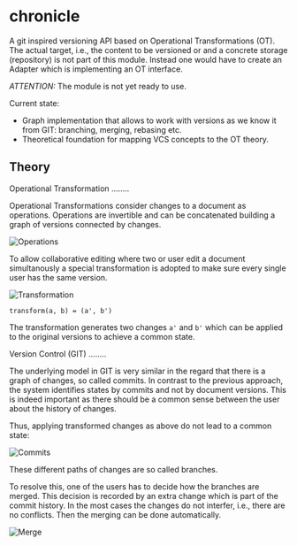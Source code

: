 chronicle
=========

A git inspired versioning API based on Operational Transformations (OT).
The actual target, i.e., the content to be versioned or and a concrete storage (repository)
is not part of this module.
Instead one would have to create an Adapter which is implementing an
OT interface.

*ATTENTION:* The module is not yet ready to use.

Current state:

- Graph implementation that allows to work with versions as we know it from GIT:
  branching, merging, rebasing etc.
- Theoretical foundation for mapping VCS concepts to the OT theory.

Theory
--------

Operational Transformation
........

Operational Transformations consider changes to a document as operations.
Operations are invertible and can be concatenated building a graph of
versions connected by changes.

![Operations](http://github.com/substance/chronicle/blob/master/images/graph.jpg?raw=true)

To allow collaborative editing where two or user edit a document simultanously
a special transformation is adopted to make sure every single user has
the same version.

![Transformation](http://github.com/substance/chronicle/blob/master/images/trafo.jpg?raw=true)

    transform(a, b) = (a', b')

The transformation generates two changes `a'` and `b'` which can be applied
to the original versions to achieve a common state.


Version Control (GIT)
........

The underlying model in GIT is very similar in the regard that there is a graph of
changes, so called commits.
In contrast to the previous approach, the system identifies states by commits
and not by document versions. This is indeed important as there should
be a common sense between the user about the history of changes.

Thus, applying transformed changes as above do not lead to a common state:

![Commits](http://github.com/substance/chronicle/blob/master/images/vcs.jpg?raw=true)

These different paths of changes are so called branches.

To resolve this, one of the users has to decide how the branches are
merged. This decision is recorded by an extra change which is part of the commit
history. In the most cases the changes do not interfer, i.e., there are no conflicts. Then the merging can be
done automatically.

![Merge](http://github.com/substance/chronicle/blob/master/images/merge.jpg?raw=true)
